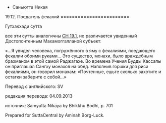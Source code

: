 









* Саньютта Никая


19\.12\. Поедатель фекалий
\=\=\=\=\=\=\=\=\=\=\=\=\=\=\=\=\=\=\=\=\=\=\=\=


Гутхакхади сутта



все эти сутты аналогичны [СН 19\.1](/sn19\.1/ru/sv), но различается увиденный Достопочтенным Махамоггалланой субъект:


«…Я увидел человека, погружённого в яму с фекалиями, поедающего фекалии обоими руками… Это существо, монахи, было враждебным брахманом в этой самой Раджагахе\. Во времена Учения Будды Кассапы он приглашал Сангху монахов на обед\. Наполнив горшки для риса фекалиями, он говорил монахам: «Почтенные, ешьте сколько захотите и остатки заберите с собой…»



Перевод с английского: SV


редакция перевода: 04\.09\.2013


источник: Samyutta Nikaya by Bhikkhu Bodhi, p\. 701


Prepared for SuttaCentral by Aminah Borg\-Luck\.






